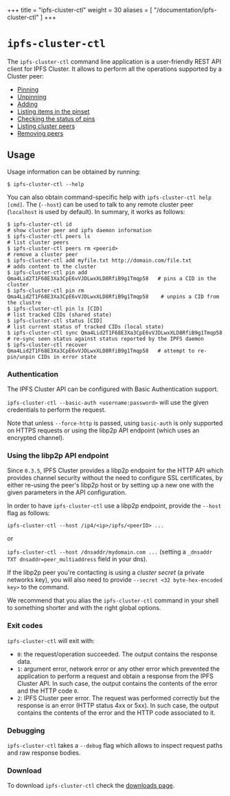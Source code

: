 +++
title = "ipfs-cluster-ctl"
weight = 30
aliases = [
    "/documentation/ipfs-cluster-ctl"
]
+++

# `ipfs-cluster-ctl`

The `ipfs-cluster-ctl` command line application is a user-friendly REST API client for IPFS Cluster. It allows to perform all the operations supported by a Cluster peer:

* [Pinning](/documentation/getting-started/pinning#pinning-cids)
* [Unpinning](/documentation/getting-started/pinning#pinning-cids)
* [Adding](/documentation/getting-started/pinning#adding-files-to-the-cluster)
* [Listing items in the pinset](/documentation/guides/pinset#pin-ls-vs-status)
* [Checking the status of pins](/documentation/guides/pinset#pin-ls-vs-status)
* [Listing cluster peers](/documentation/guides/peerset#listing-peers)
* [Removing peers](/documentation/guides/peerset#removing-peers)

## Usage

Usage information can be obtained by running:

```
$ ipfs-cluster-ctl --help
```

You can also obtain command-specific help with `ipfs-cluster-ctl help [cmd]`. The (`--host`) can be used to talk to any remote cluster peer (`localhost` is used by default). In summary, it works as follows:


```
$ ipfs-cluster-ctl id                                                       # show cluster peer and ipfs daemon information
$ ipfs-cluster-ctl peers ls                                                 # list cluster peers
$ ipfs-cluster-ctl peers rm <peerid>                                        # remove a cluster peer
$ ipfs-cluster-ctl add myfile.txt http://domain.com/file.txt                # adds content to the cluster
$ ipfs-cluster-ctl pin add Qma4Lid2T1F68E3Xa3CpE6vVJDLwxXLD8RfiB9g1Tmqp58   # pins a CID in the cluster
$ ipfs-cluster-ctl pin rm Qma4Lid2T1F68E3Xa3CpE6vVJDLwxXLD8RfiB9g1Tmqp58    # unpins a CID from the clustre
$ ipfs-cluster-ctl pin ls [CID]                                             # list tracked CIDs (shared state)
$ ipfs-cluster-ctl status [CID]                                             # list current status of tracked CIDs (local state)
$ ipfs-cluster-ctl sync Qma4Lid2T1F68E3Xa3CpE6vVJDLwxXLD8RfiB9g1Tmqp58      # re-sync seen status against status reported by the IPFS daemon
$ ipfs-cluster-ctl recover Qma4Lid2T1F68E3Xa3CpE6vVJDLwxXLD8RfiB9g1Tmqp58   # attempt to re-pin/unpin CIDs in error state
```

### Authentication

The IPFS Cluster API can be configured with Basic Authentication support.

`ipfs-cluster-ctl --basic-auth <username:password>` will use the given credentials to perform the request.

Note that unless `--force-http` is passed, using `basic-auth` is only supported on HTTPS requests or using the libp2p API endpoint (which uses an encrypted channel).

### Using the libp2p API endpoint

Since `0.3.5`, IPFS Cluster provides a libp2p endpoint for the HTTP API which provides channel security without the need to configure SSL certificates, by either re-using the peer's libp2p host or by setting up a new one with the given parameters in the API configuration.

In order to have `ipfs-cluster-ctl` use a libp2p endpoint, provide the `--host` flag as follows:

`ipfs-cluster-ctl --host /ip4/<ip>/ipfs/<peerID> ...`

or

`ipfs-cluster-ctl --host /dnsaddr/mydomain.com ...` (setting a `_dnsaddr TXT dnsaddr=peer_multiaddress` field in your dns).

If the libp2p peer you're contacting is using a *cluster secret* (a private networks key), you will also need to provide `--secret <32 byte-hex-encoded key>` to the command.

We recommend that you alias the `ipfs-cluster-ctl` command in your shell to something shorter and with the right global options.

### Exit codes

`ipfs-cluster-ctl` will exit with:

* `0`: the request/operation succeeded. The output contains the response data.
* `1`: argument error, network error or any other error which prevented the application to perform a request and obtain a response from the IPFS Cluster API. In such case, the output contains the contents of the error and the HTTP code `0`.
* `2`: IPFS Cluster peer error. The request was performed correctly but the response is an error (HTTP status 4xx or 5xx). In such case, the output contains the contents of the error and the HTTP code associated to it.

### Debugging

`ipfs-cluster-ctl` takes a `--debug` flag which allows to inspect request paths and raw response bodies.

### Download

To download `ipfs-cluster-ctl` check the [downloads page](/documentation/getting-started/installation).
